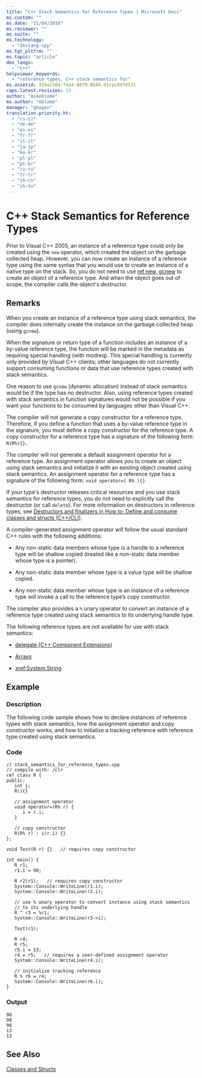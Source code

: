 ```yaml
---
title: "C++ Stack Semantics for Reference Types | Microsoft Docs"
ms.custom: ""
ms.date: "11/04/2016"
ms.reviewer: ""
ms.suite: ""
ms.technology: 
  - "devlang-cpp"
ms.tgt_pltfrm: ""
ms.topic: "article"
dev_langs: 
  - "C++"
helpviewer_keywords: 
  - "reference types, C++ stack semantics for"
ms.assetid: 319a1304-f4a4-4079-8b84-01cec847d531
caps.latest.revision: 15
author: "mikeblome"
ms.author: "mblome"
manager: "ghogen"
translation.priority.ht: 
  - "cs-cz"
  - "de-de"
  - "es-es"
  - "fr-fr"
  - "it-it"
  - "ja-jp"
  - "ko-kr"
  - "pl-pl"
  - "pt-br"
  - "ru-ru"
  - "tr-tr"
  - "zh-cn"
  - "zh-tw"
---
```

# C++ Stack Semantics for Reference Types
Prior to Visual C++ 2005, an instance of a reference type could only be created using the `new` operator, which created the object on the garbage collected heap. However, you can now create an instance of a reference type using the same syntax that you would use to create an instance of a native type on the stack. So, you do not need to use [ref new, gcnew](../windows/ref-new-gcnew-cpp-component-extensions.md) to create an object of a reference type. And when the object goes out of scope, the compiler calls the object's destructor.  
  
## Remarks  
 When you create an instance of a reference type using stack semantics, the compiler does internally create the instance on the garbage collected heap (using `gcnew`).  
  
 When the signature or return type of a function includes an instance of a by-value reference type, the function will be marked in the metadata as requiring special handling (with modreq). This special handling is currently only provided by Visual C++ clients; other languages do not currently support consuming functions or data that use reference types created with stack semantics.  
  
 One reason to use `gcnew` (dynamic allocation) instead of stack semantics would be if the type has no destructor. Also, using reference types created with stack semantics in function signatures would not be possible if you want your functions to be consumed by languages other than Visual C++.  
  
 The compiler will not generate a copy constructor for a reference type. Therefore, if you define a function that uses a by-value reference type in the signature, you must define a copy constructor for the reference type. A copy constructor for a reference type has a signature of the following form: `R(R%){}`.  
  
 The compiler will not generate a default assignment operator for a reference type. An assignment operator allows you to create an object using stack semantics and initialize it with an existing object created using stack semantics. An assignment operator for a reference type has a signature of the following form: `void operator=( R% ){}`.  
  
 If your type's destructor releases critical resources and you use stack semantics for reference types, you do not need to explicitly call the destructor (or call `delete`). For more information on destructors in reference types, see [Destructors and finalizers in How to: Define and consume classes and structs (C++/CLI)](../dotnet/how-to-define-and-consume-classes-and-structs-cpp-cli.md#BKMK_Destructors_and_finalizers).  
  
 A compiler-generated assignment operator will follow the usual standard C++ rules with the following additions:  
  
-   Any non-static data members whose type is a handle to a reference type will be shallow copied (treated like a non-static data member whose type is a pointer).  
  
-   Any non-static data member whose type is a value type will be shallow copied.  
  
-   Any non-static data member whose type is an instance of a reference type will invoke a call to the reference type’s copy constructor.  
  
 The compiler also provides a `%` unary operator to convert an instance of a reference type created using stack semantics to its underlying handle type.  
  
 The following reference types are not available for use with stack semantics:  
  
-   [delegate  (C++ Component Extensions)](../windows/delegate-cpp-component-extensions.md)  
  
-   [Arrays](../windows/arrays-cpp-component-extensions.md)  
  
-   <xref:System.String>  
  
## Example  
  
### Description  
 The following code sample shows how to declare instances of reference types with stack semantics, how the assignment operator and copy constructor works, and how to initialize a tracking reference with reference type created using stack semantics.  
  
### Code  
  
```  
// stack_semantics_for_reference_types.cpp  
// compile with: /clr  
ref class R {  
public:  
   int i;  
   R(){}  
  
   // assignment operator  
   void operator=(R% r) {  
      i = r.i;  
   }  
  
   // copy constructor  
   R(R% r) : i(r.i) {}  
};  
  
void Test(R r) {}   // requires copy constructor  
  
int main() {  
   R r1;  
   r1.i = 98;  
  
   R r2(r1);   // requires copy constructor  
   System::Console::WriteLine(r1.i);  
   System::Console::WriteLine(r2.i);  
  
   // use % unary operator to convert instance using stack semantics  
   // to its underlying handle  
   R ^ r3 = %r1;  
   System::Console::WriteLine(r3->i);  
  
   Test(r1);  
  
   R r4;  
   R r5;  
   r5.i = 13;  
   r4 = r5;   // requires a user-defined assignment operator  
   System::Console::WriteLine(r4.i);  
  
   // initialize tracking reference  
   R % r6 = r4;  
   System::Console::WriteLine(r6.i);  
}  
```  
  
### Output  
  
```  
98  
98  
98  
13  
13  
```  
  
## See Also  
 [Classes and Structs](../windows/classes-and-structs-cpp-component-extensions.md)